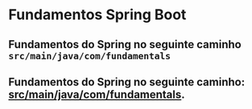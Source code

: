 ﻿# Fundamentos Spring Boot

## Fundamentos do Spring no seguinte caminho `src/main/java/com/fundamentals`

## Fundamentos do Spring no seguinte caminho: [src/main/java/com/fundamentals](https://github.com/gfrigo/repo/tree/main/src/main/java/com/fundamentals).

